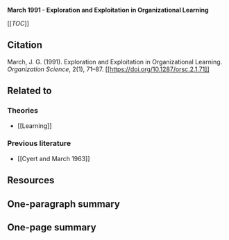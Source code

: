 **March 1991 - Exploration and Exploitation in Organizational Learning**

[[_TOC_]]

## Citation
March, J. G. (1991). Exploration and Exploitation in Organizational Learning. *Organization Science*, 2(1), 71–87. [[https://doi.org/10.1287/orsc.2.1.71]]

## Related to

### Theories
* [[Learning]]

### Previous literature
* [[Cyert and March 1963]]

## Resources

## One-paragraph summary

## One-page summary